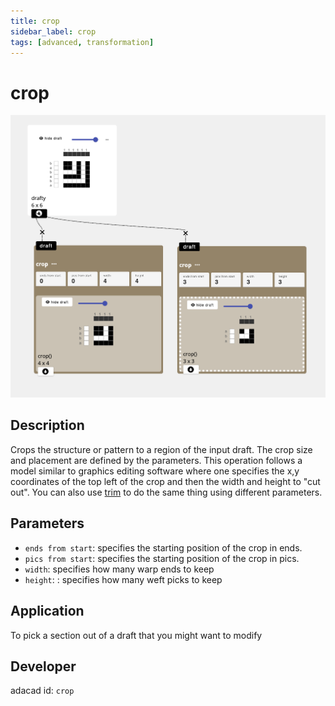 ```yaml
---
title: crop
sidebar_label: crop
tags: [advanced, transformation]
---
```

# crop
![file](./img/crop.png)

## Description
Crops the structure or pattern to a region of the input draft. The crop size and placement are defined by the parameters. This operation follows a model similar to graphics editing software where one specifies the x,y coordinates of the top left of the crop and then the width and height to "cut out". You can also use [trim](./trim) to do the same thing using different parameters.


## Parameters
- `ends from start`: specifies the starting position of the crop in ends. 
- `pics from start`: specifies the starting position of the crop in pics. 
- `width`: specifies how many warp ends to keep
- `height`: : specifies how many weft picks to keep


## Application
To pick a section out of a draft that you might want to modify

## Developer
adacad id: `crop`
